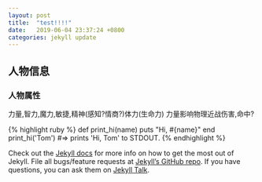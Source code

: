 ```yaml
---
layout: post
title:  "test!!!!"
date:   2019-06-04 23:37:24 +0800
categories: jekyll update
---
```


## 人物信息
### 人物属性
力量,智力,魔力,敏捷,精神(感知?情商?)体力(生命力)
力量影响物理近战伤害,命中?

{% highlight ruby %}
def print_hi(name)
  puts "Hi, #{name}"
end
print_hi('Tom')
#=> prints 'Hi, Tom' to STDOUT.
{% endhighlight %}

Check out the [Jekyll docs][jekyll-docs] for more info on how to get the most out of Jekyll. File all bugs/feature requests at [Jekyll’s GitHub repo][jekyll-gh]. If you have questions, you can ask them on [Jekyll Talk][jekyll-talk].

[jekyll-docs]: https://jekyllrb.com/docs/home
[jekyll-gh]:   https://github.com/jekyll/jekyll
[jekyll-talk]: https://talk.jekyllrb.com/
